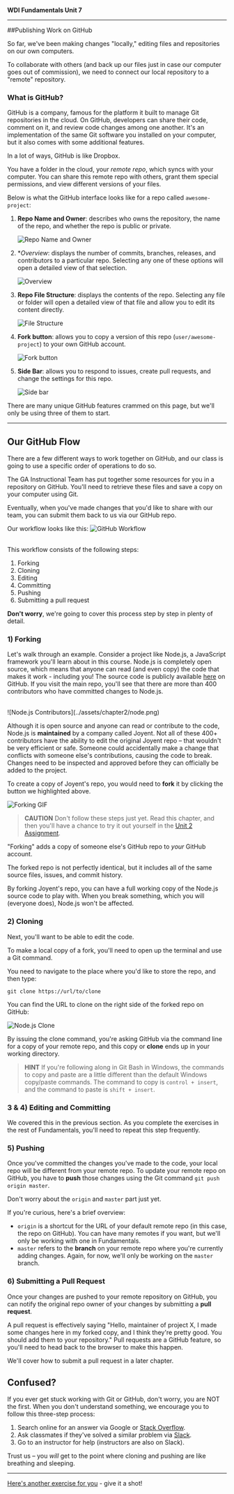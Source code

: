 **WDI Fundamentals Unit 7**

---

##Publishing Work on GitHub

So far, we've been making changes "locally," editing files and repositories on our own computers.

To collaborate with others (and back up our files just in case our computer goes out of commission), we need to connect our local repository to a "remote" repository.

### What is GitHub?

GitHub is a company, famous for the platform it built to manage Git repositories in the cloud. On GitHub, developers can share their code, comment on it, and review code changes among one another. It's an implementation of the same Git software you installed on your computer, but it also comes with some additional features.

In a lot of ways, GitHub is like Dropbox.

You have a folder in the cloud, your *remote repo*, which syncs with your computer. You can share this remote repo with others, grant them special permissions, and view different versions of your files.

Below is what the GitHub interface looks like for a repo called `awesome-project`:

1) **Repo Name and Owner**: describes who owns the repository, the name of the repo, and whether the repo is public or private.

	![Repo Name and Owner](../assets/chapter2/username_github.gif)

2) **Overview*: displays the number of commits, branches, releases, and contributors to a particular repo. Selecting any one of these options will open a detailed view of that selection.

	![Overview](../assets/chapter2/overview_github.gif)

3) **Repo File Structure**: displays the contents of the repo. Selecting any file or folder will open a detailed view of that file and allow you to edit its content directly.

	![File Structure](../assets/chapter2/contents_github.gif)

4) **Fork button**: allows you to copy a version of this repo (`user/awesome-project`) to your own GitHub account.

	![Fork button](../assets/chapter2/fork_github.gif)

5) **Side Bar**: allows you to respond to issues, create pull requests, and change the settings for this repo.

	![Side bar](../assets/chapter2/sidebar_github.gif)

There are many unique GitHub features crammed on this page, but we'll only be using three of them to start.

---


## Our GitHub Flow

There are a few different ways to work together on GitHub, and our class is going to use a specific order of operations to do so.

The GA Instructional Team has put together some resources for you in a repository on GitHub. You'll need to retrieve these files and save a copy on your computer using Git.

Eventually, when you've made changes that you'd like to share with our team, you can submit them back to us via our GitHub repo.

Our workflow looks like this:
![GitHub Workflow](../assets/chapter2/github_workflow.gif)
<br><br>

This workflow consists of the following steps:

1) Forking
2) Cloning
3) Editing
4) Committing
5) Pushing
6) Submitting a pull request

**Don't worry**, we're going to cover this process step by step in plenty of detail.



### 1) Forking

Let's walk through an example. Consider a project like Node.js, a JavaScript framework you'll learn about in this course. Node.js is completely open source, which means that anyone can read (and even copy) the code that makes it work - including you! The source code is publicly available [here](https://github.com/joyent/node) on GitHub. If you visit the main repo, you'll see that there are more than 400 contributors who have committed changes to Node.js.

<br>
![Node.js Contributors](../assets/chapter2/node.png)
<br>

Although it is open source and anyone can read or contribute to the code, Node.js is **maintained** by a company called Joyent. Not all of these 400+ contributors have the ability to edit the original Joyent repo – that wouldn't be very efficient or safe. Someone could accidentally make a change that conflicts with someone else's contributions, causing the code to break. Changes need to be inspected and approved before they can officially be added to the project.

To create a copy of Joyent's repo, you would need to **fork** it by clicking the button we highlighted above.

![Forking GIF](../assets/chapter2/fork_node.gif)


> **CAUTION** Don't follow these steps just yet. Read this chapter, and then you'll have a chance to try it out yourself in the [Unit 2 Assignment](09_assessment.md).

"Forking" adds a copy of someone else's GitHub repo to *your* GitHub account.

The forked repo is not perfectly identical, but it includes all of the same source files, issues, and commit history.

By forking Joyent's repo, you can have a full working copy of the Node.js source code to play with. When you break something, which you will (everyone does), Node.js won't be affected.




### 2) Cloning

Next, you'll want to be able to edit the code.

To make a local copy of a fork, you'll need to open up the terminal and use a Git command.

You need to navigate to the place where you'd like to store the repo, and then type:

```
git clone https://url/to/clone
```

You can find the URL to clone on the right side of the forked repo on GitHub:

![Node.js Clone](../assets/chapter2/node_clone.png)

By issuing the clone command, you're asking GitHub via the command line for a copy of your remote repo, and this copy or **clone** ends up in your working directory.

> **HINT** If you're following along in Git Bash in Windows, the commands to copy and paste are a little different than the default Windows copy/paste commands. The command to copy is `control + insert`, and the command to paste is `shift + insert`.


### 3 & 4) Editing and Committing

We covered this in the previous section. As you complete the exercises in the rest of Fundamentals, you'll need to repeat this step frequently.

### 5) Pushing

Once you've committed the changes you've made to the code, your local repo will be different from your remote repo. To update your remote repo on GitHub, you have to **push** those changes using the Git command `git push origin master`.

Don't worry about the `origin` and `master` part just yet.

If you're curious, here's a brief overview:
* `origin` is a shortcut for the URL of your default remote repo (in this case, the repo on GitHub). You can have many remotes if you want, but we'll only be working with one in Fundamentals.
* `master` refers to the **branch** on your remote repo where you're currently adding changes. Again, for now, we'll only be working on the `master` branch.


### 6) Submitting a Pull Request

Once your changes are pushed to your remote repository on GitHub, you can notify the original repo owner of your changes by submitting a **pull request**.

A pull request is effectively saying "Hello, maintainer of project X, I made some changes here in my forked copy, and I think they're pretty good. You should add them to your repository." Pull requests are a GitHub feature, so you'll need to head back to the browser to make this happen.

We'll cover how to submit a pull request in a later chapter.


## Confused?

If you ever get stuck working with Git or GitHub, don't worry, you are NOT the first. When you don't understand something, we encourage you to follow this three-step process:

1. Search online for an answer via Google or [Stack Overflow](http://stackoverflow.com).
2. Ask classmates if they've solved a similar problem via [Slack](https://ga-students.slack.com/).
3. Go to an instructor for help (instructors are also on Slack).

Trust us – you *will* get to the point where cloning and pushing are like breathing and sleeping.

---

[Here's another exercise for you](07_exercise.md) - give it a shot!
